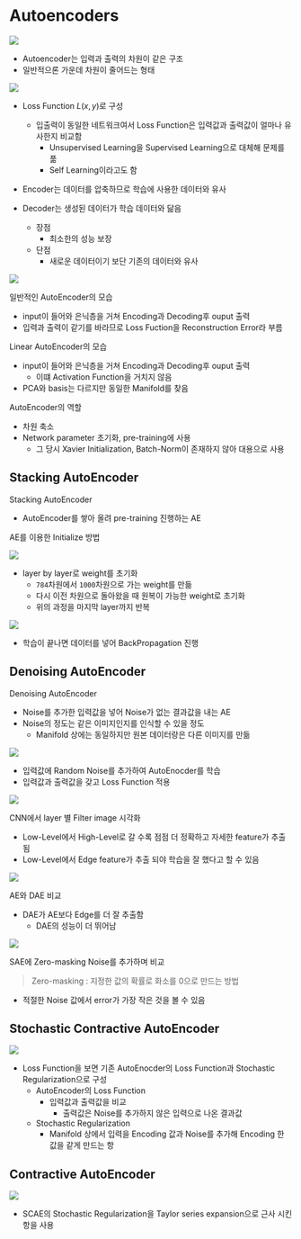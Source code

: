 # Autoencoders

<img src='images/Autoencoders/AE.png'>

- Autoencoder는 입력과 출력의 차원이 같은 구조
- 일반적으론 가운데 차원이 줄어드는 형태

<img src='images/Autoencoders/structure.png'>

- Loss Function $L(x, y)$로 구성
    - 입출력이 동일한 네트워크여서 Loss Function은 입력값과 출력값이 얼마나 유사한지 비교함
        - Unsupervised Learning을 Supervised Learning으로 대체해 문제를 풂
        - Self Learning이라고도 함

- Encoder는 데이터를 압축하므로 학습에 사용한 데이터와 유사
- Decoder는 생성된 데이터가 학습 데이터와 닮음
    - 장점
        - 최소한의 성능 보장
    - 단점
        - 새로운 데이터이기 보단 기존의 데이터와 유사

<img src='images/Autoencoders/LinearAE.png'>

일반적인 AutoEncoder의 모습
- input이 들어와 은닉층을 거쳐 Encoding과 Decoding후 ouput 출력
- 입력과 출력이 같기를 바라므로 Loss Fuction을 Reconstruction Error라 부름

Linear AutoEncoder의 모습
- input이 들어와 은닉층을 거쳐 Encoding과 Decoding후 ouput 출력
    - 이떄 Activation Function을 거치지 않음
- PCA와 basis는 다르지만 동일한 Manifold를 찾음

AutoEncoder의 역할
- 차원 축소
- Network parameter 초기화, pre-training에 사용
    - 그 당시 Xavier Initialization, Batch-Norm이 존재하지 않아 대용으로 사용

## Stacking AutoEncoder
Stacking AutoEncoder
- AutoEncoder를 쌓아 올려 pre-training 진행하는 AE

AE를 이용한 Initialize 방법

<img src='images/Autoencoders/StackingAE01.png'>

- layer by layer로 weight를 초기화
    - `784`차원에서 `1000`차원으로 가는 weight를 만듦
    - 다시 이전 차원으로 돌아왔을 때 원복이 가능한 weight로 초기화
    - 위의 과정을 마지막 layer까지 반복

<img src='images/Autoencoders/StackingAE02.png'>

- 학습이 끝나면 데이터를 넣어 BackPropagation 진행

## Denoising AutoEncoder
Denoising AutoEncoder
- Noise를 추가한 입력값을 넣어 Noise가 없는 결과값을 내는 AE
- Noise의 정도는 같은 이미지인지를 인식할 수 있을 정도
    - Manifold 상에는 동일하지만 원본 데이터랑은 다른 이미지를 만듦

<img src='images/Autoencoders/DAE.png'>

- 입력값에 Random Noise를 추가하여 AutoEnocder를 학습
- 입력값과 출력값을 갖고 Loss Function 적용

<img src='images/Autoencoders/DAE01.png'>

CNN에서 layer 별 Filter image 시각화
- Low-Level에서 High-Level로 갈 수록 점점 더 정확하고 자세한 feature가 추출 됨
- Low-Level에서 Edge feature가 추출 되야 학습을 잘 했다고 할 수 있음

<img src='images/Autoencoders/DAE02.png'>

AE와 DAE 비교
- DAE가 AE보다 Edge를 더 잘 추출함
    - DAE의 성능이 더 뛰어남

<img src='images/Autoencoders/SDAE.png'>

SAE에 Zero-masking Noise를 추가하며 비교
> Zero-masking : 지정한 값의 확률로 화소를 0으로 만드는 방법
- 적절한 Noise 값에서 error가 가장 작은 것을 볼 수 있음

## Stochastic Contractive AutoEncoder

<img src='images/Autoencoders/SCAE.png'>

- Loss Function을 보면 기존 AutoEnocder의 Loss Function과 Stochastic Regularization으로 구성
    - AutoEncoder의 Loss Function
        - 입력값과 출력값을 비교
            - 출력값은 Noise를 추가하지 않은 입력으로 나온 결과값
    - Stochastic Regularization
        - Manifold 상에서 입력을 Encoding 값과 Noise를 추가해 Encoding 한 값을 같게 만드는 항

## Contractive AutoEncoder

<img src='images/Autoencoders/CAE.png'>

- SCAE의 Stochastic Regularization을 Taylor series expansion으로 근사 시킨 항을 사용